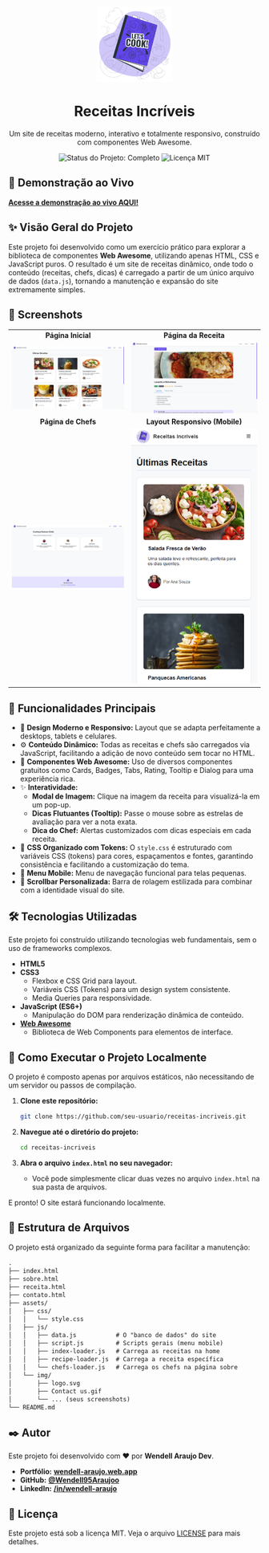 <p align="center">
  <img src="assets/img/logo.png" alt="Logo Receitas Incríveis" width="150"/>
</p>

<h1 align="center">
  Receitas Incríveis
</h1>

<p align="center">
  Um site de receitas moderno, interativo e totalmente responsivo, construído com componentes Web Awesome.
</p>

<p align="center">
  <img src="https://img.shields.io/badge/Status-Completo-brightgreen?style=for-the-badge" alt="Status do Projeto: Completo">
  <img src="https://img.shields.io/badge/Licen%C3%A7a-MIT-blue?style=for-the-badge" alt="Licença MIT">
</p>

## 🚀 Demonstração ao Vivo

**[Acesse a demonstração ao vivo AQUI!](https://receitas-incriveis-wma.web.app)**

## ✨ Visão Geral do Projeto

Este projeto foi desenvolvido como um exercício prático para explorar a biblioteca de componentes **Web Awesome**, utilizando apenas HTML, CSS e JavaScript puros. O resultado é um site de receitas dinâmico, onde todo o conteúdo (receitas, chefs, dicas) é carregado a partir de um único arquivo de dados (`data.js`), tornando a manutenção e expansão do site extremamente simples.

## 📸 Screenshots

<table width="100%">
  <tr>
    <td align="center"><strong>Página Inicial</strong></td>
    <td align="center"><strong>Página da Receita</strong></td>
  </tr>
  <tr>
    <td><img src="assets/img/screenshot-home.png" alt="Screenshot da Página Inicial"></td>
    <td><img src="assets/img/screenshot-receita.png" alt="Screenshot da Página da Receita"></td>
  </tr>
  <tr>
    <td align="center"><strong>Página de Chefs</strong></td>
    <td align="center"><strong>Layout Responsivo (Mobile)</strong></td>
  </tr>
  <tr>
    <td><img src="assets/img/screenshot-chefs.png" alt="Screenshot da Página de Chefs"></td>
    <td><img src="assets/img/screenshot-mobile.png" alt="Screenshot do site em um dispositivo móvel"></td>
  </tr>
</table>

## 🎯 Funcionalidades Principais

*   🎨 **Design Moderno e Responsivo:** Layout que se adapta perfeitamente a desktops, tablets e celulares.
*   ⚙️ **Conteúdo Dinâmico:** Todas as receitas e chefs são carregados via JavaScript, facilitando a adição de novo conteúdo sem tocar no HTML.
*   🧩 **Componentes Web Awesome:** Uso de diversos componentes gratuitos como Cards, Badges, Tabs, Rating, Tooltip e Dialog para uma experiência rica.
*   ✨ **Interatividade:**
    *   **Modal de Imagem:** Clique na imagem da receita para visualizá-la em um pop-up.
    *   **Dicas Flutuantes (Tooltip):** Passe o mouse sobre as estrelas de avaliação para ver a nota exata.
    *   **Dica do Chef:** Alertas customizados com dicas especiais em cada receita.
*   🎨 **CSS Organizado com Tokens:** O `style.css` é estruturado com variáveis CSS (tokens) para cores, espaçamentos e fontes, garantindo consistência e facilitando a customização do tema.
*   📱 **Menu Mobile:** Menu de navegação funcional para telas pequenas.
*   📜 **Scrollbar Personalizada:** Barra de rolagem estilizada para combinar com a identidade visual do site.

## 🛠️ Tecnologias Utilizadas

Este projeto foi construído utilizando tecnologias web fundamentais, sem o uso de frameworks complexos.

*   **HTML5**
*   **CSS3**
    *   Flexbox e CSS Grid para layout.
    *   Variáveis CSS (Tokens) para um design system consistente.
    *   Media Queries para responsividade.
*   **JavaScript (ES6+)**
    *   Manipulação do DOM para renderização dinâmica de conteúdo.
*   **[Web Awesome](https://webawesome.com/)**
    *   Biblioteca de Web Components para elementos de interface.

## 🚀 Como Executar o Projeto Localmente

O projeto é composto apenas por arquivos estáticos, não necessitando de um servidor ou passos de compilação.

1.  **Clone este repositório:**
    ```bash
    git clone https://github.com/seu-usuario/receitas-incriveis.git
    ```

2.  **Navegue até o diretório do projeto:**
    ```bash
    cd receitas-incriveis
    ```

3.  **Abra o arquivo `index.html` no seu navegador:**
    *   Você pode simplesmente clicar duas vezes no arquivo `index.html` na sua pasta de arquivos.

E pronto! O site estará funcionando localmente.

## 📂 Estrutura de Arquivos

O projeto está organizado da seguinte forma para facilitar a manutenção:

```
.
├── index.html
├── sobre.html
├── receita.html
├── contato.html
├── assets/
│   ├── css/
│   │   └── style.css
│   ├── js/
│   │   ├── data.js           # O "banco de dados" do site
│   │   ├── script.js         # Scripts gerais (menu mobile)
│   │   ├── index-loader.js   # Carrega as receitas na home
│   │   ├── recipe-loader.js  # Carrega a receita específica
│   │   └── chefs-loader.js   # Carrega os chefs na página sobre
│   └── img/
│       ├── logo.svg
│       ├── Contact us.gif
│       └── ... (seus screenshots)
└── README.md
```

## ✒️ Autor

Este projeto foi desenvolvido com ❤️ por **Wendell Araujo Dev**.

*   **Portfólio:** **[wendell-araujo.web.app](https://wendell-araujo.web.app/)**
*   **GitHub:** **[@Wendell95Araujoo](https://github.com/Wendell95Araujo)**
*   **LinkedIn:** **[/in/wendell-araujo](linkedin.com/in/wendell-araujo/)**

## 📄 Licença

Este projeto está sob a licença MIT. Veja o arquivo [LICENSE](LICENSE) para mais detalhes.
